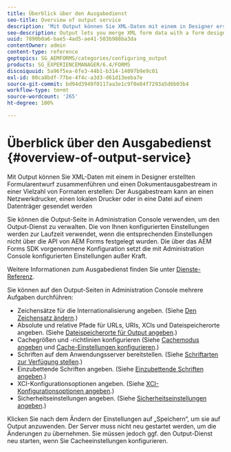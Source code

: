 ```yaml
---
title: Überblick über den Ausgabedienst
seo-title: Overview of output service
description: 'Mit Output können Sie XML-Daten mit einem in Designer erstellten Formularentwurf zusammenführen und einen Dokumentausgabestream in einer Vielzahl von Formaten erstellen: '
seo-description: Output lets you merge XML form data with a form design created in Designer to create a document output stream in various formats.
uuid: 7890b0a6-bae5-4ad5-ae41-503b988ba3da
contentOwner: admin
content-type: reference
geptopics: SG_AEMFORMS/categories/configuring_output
products: SG_EXPERIENCEMANAGER/6.4/FORMS
discoiquuid: 5a96f5ea-6fe3-44b1-b314-14097b9e9c01
exl-id: 00ca8bdf-77be-4f4c-a3d3-d61d13eeba7e
source-git-commit: bd94d3949f0117aa3e1c9f0e84f7293a5d6b03b4
workflow-type: tm+mt
source-wordcount: '265'
ht-degree: 100%

---
```


# Überblick über den Ausgabedienst {#overview-of-output-service}

Mit Output können Sie XML-Daten mit einem in Designer erstellten Formularentwurf zusammenführen und einen Dokumentausgabestream in einer Vielzahl von Formaten erstellen: Der Ausgabestream kann an einen Netzwerkdrucker, einen lokalen Drucker oder in eine Datei auf einem Datenträger gesendet werden

Sie können die Output-Seite in Administration Console verwenden, um den Output-Dienst zu verwalten. Die von Ihnen konfigurierten Einstellungen werden zur Laufzeit verwendet, wenn die entsprechenden Einstellungen nicht über die API von AEM Forms festgelegt wurden. Die über das AEM Forms SDK vorgenommene Konfiguration setzt die mit Administration Console konfigurierten Einstellungen außer Kraft.

Weitere Informationen zum Ausgabedienst finden Sie unter [Dienste-Referenz](https://www.adobe.com/go/learn_aemforms_services_61_de).

Sie können auf den Output-Seiten in Administration Console mehrere Aufgaben durchführen:

* Zeichensätze für die Internationalisierung angeben. (Siehe [Den Zeichensatz ändern](/help/forms/using/admin-help/change-character-set.md#change-the-character-set).)
* Absolute und relative Pfade für URLs, URIs, XCIs und Dateispeicherorte angeben. (Siehe [Dateispeicherorte für Output angeben](/help/forms/using/admin-help/specify-file-locations-output.md#specify-file-locations-for-output).)
* Cachegrößen und -richtlinien konfigurieren (Siehe [Cachemodus angeben](/help/forms/using/admin-help/configuring-caching-output.md#specifying-the-cache-mode) und [Cache-Einstellungen konfigurieren](/help/forms/using/admin-help/configuring-caching-output.md#configuring-cache-settings).)
* Schriften auf dem Anwendungsserver bereitstellen. (Siehe [Schriftarten zur Verfügung stellen](/help/forms/using/admin-help/make-fonts-available.md#make-fonts-available).)
* Einzubettende Schriften angeben. (Siehe [Einzubettende Schriften angeben](/help/forms/using/admin-help/specify-fonts-embed.md#specify-fonts-to-embed).)
* XCI-Konfigurationsoptionen angeben. (Siehe [XCI-Konfigurationsoptionen angeben](/help/forms/using/admin-help/specify-xci-configuration-options.md#specify-xci-configuration-options).)
* Sicherheitseinstellungen angeben. (Siehe [Sicherheitseinstellungen angeben](/help/forms/using/admin-help/specify-security-settings.md#specify-security-settings).)

Klicken Sie nach dem Ändern der Einstellungen auf „Speichern“, um sie auf Output anzuwenden. Der Server muss nicht neu gestartet werden, um die Änderungen zu übernehmen. Sie müssen jedoch ggf. den Output-Dienst neu starten, wenn Sie Cacheeinstellungen konfigurieren.
